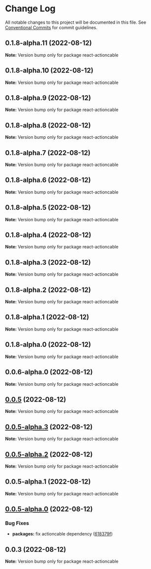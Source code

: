 # Change Log

All notable changes to this project will be documented in this file.
See [Conventional Commits](https://conventionalcommits.org) for commit guidelines.

## 0.1.8-alpha.11 (2022-08-12)

**Note:** Version bump only for package react-actioncable





## 0.1.8-alpha.10 (2022-08-12)

**Note:** Version bump only for package react-actioncable





## 0.1.8-alpha.9 (2022-08-12)

**Note:** Version bump only for package react-actioncable





## 0.1.8-alpha.8 (2022-08-12)

**Note:** Version bump only for package react-actioncable





## 0.1.8-alpha.7 (2022-08-12)

**Note:** Version bump only for package react-actioncable





## 0.1.8-alpha.6 (2022-08-12)

**Note:** Version bump only for package react-actioncable





## 0.1.8-alpha.5 (2022-08-12)

**Note:** Version bump only for package react-actioncable





## 0.1.8-alpha.4 (2022-08-12)

**Note:** Version bump only for package react-actioncable





## 0.1.8-alpha.3 (2022-08-12)

**Note:** Version bump only for package react-actioncable





## 0.1.8-alpha.2 (2022-08-12)

**Note:** Version bump only for package react-actioncable





## 0.1.8-alpha.1 (2022-08-12)

**Note:** Version bump only for package react-actioncable





## 0.1.8-alpha.0 (2022-08-12)

**Note:** Version bump only for package react-actioncable





## 0.0.6-alpha.0 (2022-08-12)

**Note:** Version bump only for package react-actioncable





## [0.0.5](https://github.com/alexandreh92/react-actioncable/compare/react-actioncable@0.0.5-alpha.1...react-actioncable@0.0.5) (2022-08-12)

**Note:** Version bump only for package react-actioncable





## [0.0.5-alpha.3](https://github.com/alexandreh92/react-actioncable/compare/react-actioncable@0.0.5-alpha.1...react-actioncable@0.0.5-alpha.3) (2022-08-12)

**Note:** Version bump only for package react-actioncable





## [0.0.5-alpha.2](https://github.com/alexandreh92/react-actioncable/compare/react-actioncable@0.0.5-alpha.1...react-actioncable@0.0.5-alpha.2) (2022-08-12)

**Note:** Version bump only for package react-actioncable





## 0.0.5-alpha.1 (2022-08-12)

**Note:** Version bump only for package react-actioncable





## [0.0.5-alpha.0](https://github.com/alexandreh92/react-actioncable/compare/react-actioncable@0.0.3...react-actioncable@0.0.5-alpha.0) (2022-08-12)


### Bug Fixes

* **packages:** fix actioncable dependency ([618379f](https://github.com/alexandreh92/react-actioncable/commit/618379f68e6c1d2f18014d8aa4b0098daf828b64))





## 0.0.3 (2022-08-12)

**Note:** Version bump only for package react-actioncable

